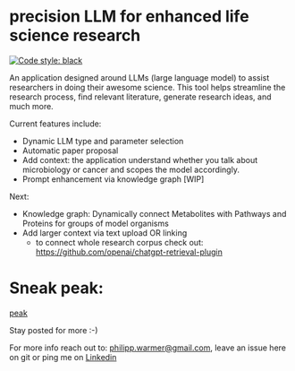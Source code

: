 # precision LLM for enhanced life science research
[![Code style: black](https://img.shields.io/badge/code%20style-black-000000.svg)](https://github.com/psf/black)

An application designed around LLMs (large language model) to assist researchers in doing their awesome science. This tool helps streamline the research process, find relevant literature, generate research ideas, and much more.

Current features include:

- Dynamic LLM type and parameter selection
- Automatic paper proposal
- Add context: the application understand whether you talk about microbiology or cancer and scopes the model accordingly.
- Prompt enhancement via knowledge graph [WIP]


Next: 
- Knowledge graph: Dynamically connect Metabolites with Pathways and Proteins for groups of model organisms
- Add larger context via text upload OR linking
  - to connect whole research corpus check out: https://github.com/openai/chatgpt-retrieval-plugin 


# Sneak peak:
[peak](pictures/demo.png)


Stay posted for more :-)

For more info reach out to: philipp.warmer@gmail.com, leave an issue here on git or ping me on [Linkedin](https://www.linkedin.com/in/philippwarmer/) 
